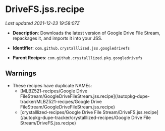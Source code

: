 # DriveFS.jss.recipe

_Last updated 2021-12-23 19:58:07Z_

- **Description**: Downloads the latest version of Google Drive File Stream, repackages it, and imports it into your JSS.

- **Identifier**: `com.github.crystalllized.jss.googledrivefs`

- **Parent Recipes**: `com.github.crystalllized.pkg.googledrivefs`

## Warnings

- These recipes have duplicate NAMEs:
    - [MLBZ521-recipes/Google Drive FileStream/GoogleDriveFileStream.jss.recipe](/autopkg-dupe-tracker/MLBZ521-recipes/Google Drive FileStream/GoogleDriveFileStream.jss.recipe)
    - [crystalllized-recipes/Google Drive File Stream/DriveFS.jss.recipe](/autopkg-dupe-tracker/crystalllized-recipes/Google Drive File Stream/DriveFS.jss.recipe)